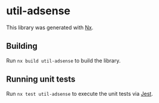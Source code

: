 # util-adsense

This library was generated with [Nx](https://nx.dev).

## Building

Run `nx build util-adsense` to build the library.

## Running unit tests

Run `nx test util-adsense` to execute the unit tests via [Jest](https://jestjs.io).
